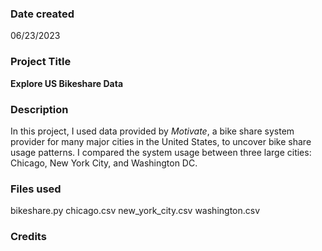 ### Date created
06/23/2023

### Project Title
**Explore US Bikeshare Data**

### Description
In this project, I used data provided by _Motivate_, a bike share system provider for many major cities in the United States, to uncover bike share usage patterns. I compared the system usage between three large cities: Chicago, New York City, and Washington DC.

### Files used
bikeshare.py
chicago.csv
new_york_city.csv
washington.csv

### Credits


